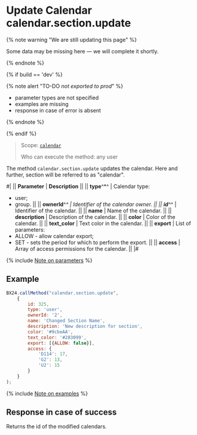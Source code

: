 # Update Calendar calendar.section.update

{% note warning "We are still updating this page" %}

Some data may be missing here — we will complete it shortly.

{% endnote %}

{% if build == 'dev' %}

{% note alert "TO-DO _not exported to prod_" %}

- parameter types are not specified
- examples are missing
- response in case of error is absent

{% endnote %}

{% endif %}

> Scope: [`calendar`](../scopes/permissions.md)
>
> Who can execute the method: any user

The method `calendar.section.update` updates the calendar. Here and further, section will be referred to as "calendar".

#|
|| **Parameter** | **Description** ||
|| **type**^*^ | Calendar type: 
- user; 
- group. ||
|| **ownerId**^*^ | Identifier of the calendar owner. ||
|| **id**^*^ | Identifier of the calendar. ||
|| **name** | Name of the calendar. ||
|| **description** | Description of the calendar. ||
|| **color** | Color of the calendar. ||
|| **text_color** | Text color in the calendar. ||
|| **export** | List of parameters: 
- ALLOW - allow calendar export; 
- SET - sets the period for which to perform the export. ||
|| **access** | Array of access permissions for the calendar. ||
|#

{% include [Note on parameters](../../_includes/required.md) %}

## Example

```js
BX24.callMethod("calendar.section.update",
    {
        id: 325,
        type: 'user',
        ownerId: '2',
        name: 'Changed Section Name',
        description: 'New description for section',
        color: '#9cbeAA',
        text_color: '#283099',
        export: [{ALLOW: false}],
        access: {
            'D114': 17,
            'G2': 13,
            'U2': 15
        }
    }
);
```

{% include [Note on examples](../../_includes/examples.md) %}

## Response in case of success

Returns the id of the modified calendars.